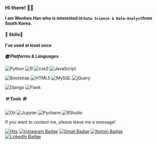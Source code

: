 ### Hi there! 🧘‍♀️

**I am Wonhee Han who is interested in `Data Science & Data-Analyst`from South Korea.**



#### 💪 Skills👊

**I've used at least once**

##### 🆎 Platforms & Languages

<img alt="Python" src ="https://img.shields.io/badge/Python-3776AB.svg?&style=for-the-badge&logo=Python&logoColor=white"/> <img alt="R" src ="https://img.shields.io/badge/R-276DC3.svg?&style=for-the-badge&logo=R&logoColor=white"/> <img alt="css3" src ="https://img.shields.io/badge/css3-1572B6.svg?&style=for-the-badge&logo=css3&logoColor=white"/> <img alt="JavaScript" src ="https://img.shields.io/badge/JavaScript-F7DF1E.svg?&style=for-the-badge&logo=JavaScript&logoColor=white"/>

<img alt="Bootstrap" src ="https://img.shields.io/badge/Bootstrap-7952B3.svg?&style=for-the-badge&logo=Bootstrap&logoColor=white"/> <img alt="HTML5" src ="https://img.shields.io/badge/HTML5-E34F26.svg?&style=for-the-badge&logo=HTML5&logoColor=white"/> <img alt="MySQL" src ="https://img.shields.io/badge/MySQL-4479A1.svg?&style=for-the-badge&logo=MySQL&logoColor=white"/> <img alt="jQuery" src ="https://img.shields.io/badge/jQuery-0769AD.svg?&style=for-the-badge&logo=jQuery&logoColor=white"/>

<img alt="Django" src ="https://img.shields.io/badge/Django-092E20.svg?&style=for-the-badge&logo=Django&logoColor=white"/> <img alt="Flask" src ="https://img.shields.io/badge/Flask-000000.svg?&style=for-the-badge&logo=Flask&logoColor=white"/>



#####  ⚒ Tools 🛠

<img alt="Git" src ="https://img.shields.io/badge/Git-F05032.svg?&style=for-the-badge&logo=Git&logoColor=white"/> <img alt="Jupyter" src ="https://img.shields.io/badge/Jupyter-F37626.svg?&style=for-the-badge&logo=Jupyter&logoColor=white"/> <img alt="Pycharm" src ="https://img.shields.io/badge/Pycharm-000000.svg?&style=for-the-badge&logo=Pycharm&logoColor=white"/> <img alt="RStudio" src ="https://img.shields.io/badge/RStudio-75AADB.svg?&style=for-the-badge&logo=RStudio&logoColor=white"/>



If you want to contact me, please leave me a message!  

[![Hits](https://hits.seeyoufarm.com/api/count/incr/badge.svg?url=https%3A%2F%2Fgithub.com%2Fparksimis&count_bg=%2379C83D&title_bg=%23555555&icon=&icon_color=%23E7E7E7&title=Visits&edge_flat=false)](https://hits.seeyoufarm.com) [![Instagram Badge](https://img.shields.io/badge/-Instagram-dd2a7b?style=flat-square&logo=instagram&logoColor=white&link=https://www.instagram.com/ikstagram95/)](https://www.instagram.com/park_si95/) [![Gmail Badge](https://img.shields.io/badge/-Gmail-d14836?style=flat-square&logo=Gmail&logoColor=white&link=mailto:parksimis@gmail.com)](mailto:parksimis@gmail.com) [![Notion Badge](https://img.shields.io/badge/-notion-000000?style=flat-square&logo=Notion&logoColor=white&link=https://www.notion.so/Park-Seon-Ik-425e0feea8334faa8b82e1f20118bec7)](https://www.notion.so/Park-Seon-Ik-425e0feea8334faa8b82e1f20118bec7) [![LinkedIn Badge](https://img.shields.io/badge/-LinkedIn-0A66C2?style=flat-square&logo=LinkedIn&logoColor=white&link=https://www.linkedin.com/in/seonik-park-a33163207/)](https://www.linkedin.com/in/seonik-park-a33163207/) 

 

